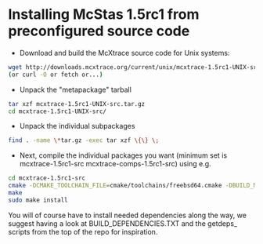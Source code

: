# Installing McStas 1.5rc1 from preconfigured source code

* Download and build the McXtrace source code for Unix systems:
```bash
wget http://downloads.mcxtrace.org/current/unix/mcxtrace-1.5rc1-UNIX-src.tar.gz
(or curl -O or fetch or...)
```
* Unpack the "metapackage" tarball
```bash
tar xzf mcxtrace-1.5rc1-UNIX-src.tar.gz
cd mcxtrace-1.5rc1-UNIX-src/
```
* Unpack the individual subpackages
```bash
find . -name \*tar.gz -exec tar xzf \{\} \;
```
* Next, compile the individual packages you want (minimum set is mcxtrace-1.5rc1-src mcxtrace-comps-1.5rc1-src) using e.g.
```bash
cd mcxtrace-1.5rc1-src
cmake -DCMAKE_TOOLCHAIN_FILE=cmake/toolchains/freebsd64.cmake -DBUILD_MCXTRACE=1
make
sudo make install
```

You will of course have to install needed dependencies along the way, we suggest having a look at BUILD_DEPENDENCIES.TXT and the getdeps_ scripts from the top of the repo for inspiration.

